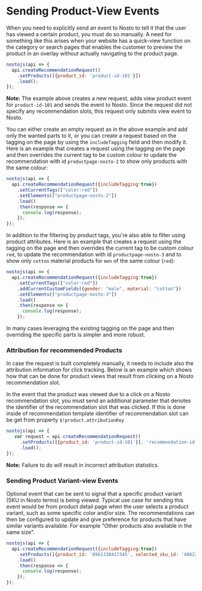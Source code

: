# Sending Product-View Events

When you need to explicitly send an event to Nosto to tell it that the user has viewed a certain product, you must do so manually. A need for something like this arises when your website has a quick-view function on the category or search pages that enables the customer to preview the product in an overlay without actually navigating to the product page.

```javascript
nostojs(api => {
  api.createRecommendationRequest()
    .setProducts([{product_id: 'product-id-101'}])
    .load();
});
```

**Note:** The example above creates a new request, adds view product event for `product-id-101` and sends the event to Nosto. Since the request did not specify any recommendation slots, this request only submits view event to Nosto.

You can either create an empty request as in the above example and add only the wanted parts to it, or you can create a request based on the tagging on the page by using the `includeTagging` field and then modify it. Here is an example that creates a request using the tagging on the page and then overrides the current tag to be custom colour to update the recommendation with id `productpage-nosto-2` to show only products with the same colour:

```javascript
nostojs(api => {
  api.createRecommendationRequest({includeTagging:true})
    .setCurrentTags(["color:red"])
    .setElements(["productpage-nosto-2"])
    .load()
    .then(response => {
      console.log(response);
    });
});
```

In addition to the filtering by product tags, you're also able to filter using product attributes. Here is an example that creates a request using the tagging on the page and then overrides the current tag to be custom colour `red`, to update the recommendation with id `productpage-nosto-3` and to show only `cotton` material products for `men` of the same colour (`red`):

```javascript
nostojs(api => {
  api.createRecommendationRequest({includeTagging:true})
    .setCurrentTags(["color:red"])
    .addCurrentCustomFields({gender: "male", material: "cotton"})
    .setElements(["productpage-nosto-3"])
    .load()
    .then(response => {
      console.log(response);
    });
```

In many cases leveraging the existing tagging on the page and then overriding the specific parts is simpler and more robust.



### Attribution for recommended Products

In case the request is built completely manually, it needs to include also the attribution information for click tracking. Below is an example which shows how that can be done for product views that result from clicking on a Nosto recommendation slot.

In the event that the product was viewed due to a click on a Nosto recommendation slot, you must send an additional parameter that denotes the identifier of the recommendation slot that was clicked. If this is done inside of recommendation template identifier of recommendation slot can be get from property `$!product.attributionKey`

```javascript
nostojs(api => {
   var request = api.createRecommendationRequest()
     .setProducts([{product_id: 'product-id-101'}], 'recommendation-id')
     .load();
});
```

**Note:** Failure to do will result in incorrect attribution statistics.



### Sending Product Variant-view Events

Optional event that can be sent to signal that a specific product variant (SKU in Nosto terms) is being viewed. Typical use case for sending this event would be from product detail page when the user selects a product variant, such as some specific color and/or size. The recommendations can then be configured to update and give preference for products that have similar variants available. For example "Other products also available in the same size".

```javascript
nostojs(api => {
  api.createRecommendationRequest({includeTagging:true})
    .setProducts([{product_id: '6961338417345', selected_sku_id: '40822930473153'}])
    .load()
    .then(response => {
      console.log(response);
    });
});
```
